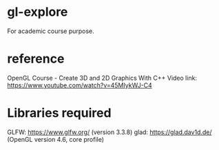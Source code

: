 # gl-explore
For academic course purpose.

# reference
OpenGL Course - Create 3D and 2D Graphics With C++
Video link: https://www.youtube.com/watch?v=45MIykWJ-C4

# Libraries required
GLFW: https://www.glfw.org/ (version 3.3.8)
glad: https://glad.dav1d.de/ (OpenGL version 4.6, core profile)
